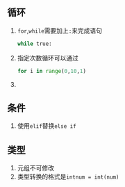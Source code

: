 ## 循环

1. `for`,`while`需要加上`:`来完成语句

   ```python
   while true:
   ```

2. 指定次数循环可以通过

   ```python
   for i in range(0,10,1)
   ```

3. 

## 条件

1. 使用`elif`替换`else if`

   

## 类型

1. 元组不可修改
2. 类型转换的格式是`intnum = int(num)`